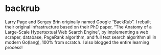 # backrub
Larry Page and Sergey Brin originally named Google “BackRub”. I rebuilt their original infrastructure based on their PhD paper, “The Anatomy of a Large-Scale Hypertextual Web Search Engine”, by implementing a web scraper, database, PageRank algorithm, and full text search algorithm all in modern Go(lang), 100% from scratch. I also blogged the entire learning process!

